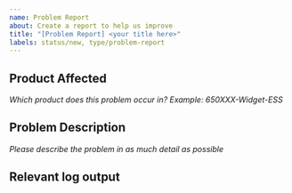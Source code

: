 ```yaml
---
name: Problem Report
about: Create a report to help us improve
title: "[Problem Report] <your title here>"
labels: status/new, type/problem-report
---
```

## Product Affected
*Which product does this problem occur in? Example: 650XXX-Widget-ESS*




## Problem Description
*Please describe the problem in as much detail as possible*




## Relevant log output



